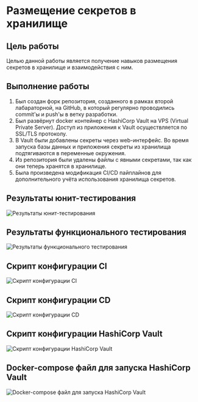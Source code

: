 # Размещение секретов в хранилище

## Цель работы
Целью данной работы является получение навыков размещения секретов в хранилище и взаимодействия с ним.

## Выполнение работы
1. Был создан форк репозитория, созданного в рамках второй лабараторной, на GitHub, в который регулярно проводились commit'ы и push'ы в ветку разработки.
2. Был развёрнут docker контейнер с HashiCorp Vault на VPS (Virtual Private Server). Доступ из приложения к Vault осуществляется по SSL/TLS протоколу.
3. В Vault были добавлены секреты через web-интерфейс. Во время запуска базы данных и приложения секреты из хранилища подтягиваются в переменные окружения.
4. Из репозитория были удалены файлы с явными секретами, так как они теперь хранятся в хранилище.
5. Была произведена модификация CI/CD пайплайнов для дополнительного учёта использования хранилища секретов.

## Результаты юнит-тестирования
![Результаты юнит-тестирования](https://github.com/PnthrLeo/big-data-2023-part3/assets/29786176/feeec4bf-2e0a-48db-ba9d-97e34db8171a)
## Результаты функционального тестирования
![Результаты функционального тестирования](https://github.com/PnthrLeo/big-data-2023-part3/assets/29786176/32dced22-5bf2-4d40-8715-f7a8246d4897)

## Скрипт конфигурации CI
![Скрипт конфигурации CI](https://github.com/PnthrLeo/big-data-2023-part3/assets/29786176/0ae05235-2a62-4a07-bab0-bdc2eb0964d3)

## Скрипт конфигурации CD
![Скрипт конфигурации CD](https://github.com/PnthrLeo/big-data-2023-part3/assets/29786176/87a6cdd4-c1c2-43a7-9fd1-08ca52e8a344)

## Скрипт конфигурации HashiCorp Vault
![Скрипт конфигурации HashiCorp Vault](https://github.com/PnthrLeo/big-data-2023-part3/assets/29786176/006d2026-e0f8-4908-b30b-4084f46336f9)

## Docker-compose файл для запуска HashiCorp Vault
![Docker-compose файл для запуска HashiCorp Vault](https://github.com/PnthrLeo/big-data-2023-part3/assets/29786176/f2b376e2-1568-418f-8d36-6df8a86bb395)
